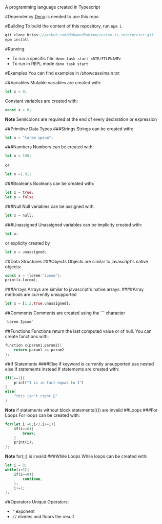 A programming language created in Typescript

#Dependency [Deno](https://deno.com/) is needed to use this repo

#Building To build the content of this repository, run `npm i`

```rs
git clone https://github.com/MohamedRahimm/custom-ts-interpreter.git
npm install
```

#Running

- To run a specific file: `deno task start <DIR/FILENAME>`
- To run in REPL mode `deno task start`

#Examples You can find examples in /showcase/main.txt

##Variables Mutable variables are created with:

```rs
let x = 0;
```

Constant variables are created with:

```rs
const x = 0;
```

**Note** Semicolons are required at the end of every declaration or expression

##Primitive Data Types ###Strings Strings can be created with:

```rs
let x = "lorem ipsum";
```

###Numbers Numbers can be created with:

```rs
let x = 100;
```

or

```rs
let x =1.01;
```

###Booleans Booleans can be created with:

```rs
let x = true;
let y = false
```

###Null Null variables can be assigned with:

```rs
let x = null;
```

###Unassigned Unassigned variables can be implicity created with:

```rs
let x;
```

or explicity created by

```rs
let x = unassigned;
```

##Data Structures ###Objects Objects are similar to javascript's native objects:

```rs
const x = {lorem:"ipsum"};
print(x.lorem);
```

###Arrays Arrays are similar to javascript's native arrays: ####Array methods
are currently unsupported

```rs
let x = [1,2,true,unassigned];
```

##Comments Comments are created using the ``` character

```rs
`Lorem Ipsum`
```

##Functions Functions return the last computed value or of null. You can create
functions with:

```rs
function x(param1,param2){
    return param1 == param2
};
```

##If Statements ####Else if keyword is currently unsupported use nested else if
statements instead If statements are created with:

```rs
if(1==1){
    print("1 is in fact equal to 1")
}
else{
    "this isn't right 🧐"
}
```

**Note** if statements without block statements({}) are invalid ##Loops ###For
Loops For loops can be created with:

```rs
for(let i =0;i<3;i+=1){
    if(i==0){
        break;
    }
    print(i);
};
```

**Note** for(;;) is invalid ###While Loops While loops can be created with:

```rs
let i = 0;
while(i<3){
    if(i==0){
        continue;
    };
    i+=1;
};
```

##Operators Unique Operators:

- `^` exponent
- `//` divides and floors the result
